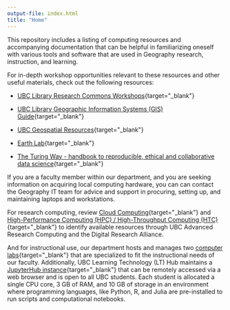 ```yaml
---
output-file: index.html
title: "Home"
---
```


This repository includes a listing of computing resources and accompanying
documentation that can be helpful in familiarizing oneself with various tools
and software that are used in Geography research, instruction, and learning.

For in-depth workshop opportunities relevant to these resources and other useful
materials, check out the following resources:

- [UBC Library Research Commons Workshops](https://researchcommons.library.ubc.ca/workshops/){target="\_blank"}

- [UBC Library Geographic Information Systems (GIS) Guide](https://guides.library.ubc.ca/gis){target="\_blank"}

- [UBC Geospatial Resources](https://gis.ubc.ca/){target="\_blank"}

- [Earth Lab](https://www.earthdatascience.org/){target="\_blank"}

- [The Turing Way - handbook to reproducible, ethical and collaborative data science](https://book.the-turing-way.org/){target="\_blank"}

If you are a faculty member within our department, and you are seeking
information on acquiring local computing hardware, you can can contact the
Geography IT team for advice and support in procuring, setting up, and
maintaining laptops and workstations.

For research computing, review
[Cloud Computing](https://ubc-geography.github.io/computing-resources/cloud-computing/){target="\_blank"}
and
[High-Performance Computing (HPC) / High-Throughput Computing (HTC)](https://ubc-geography.github.io/computing-resources/high-performance-computing/){target="\_blank"}
to identify available resources through UBC Advanced Research Computing and the
Digital Research Alliance.

And for instructional use, our department hosts and manages two
[computer labs](https://geog.ubc.ca/undergraduate/study-resources/){target="\_blank"}
that are specialized to fit the instructional needs of our faculty.
Additionally, UBC Learning Technology (LT) Hub maintains a
[JupyterHub instance](https://open.jupyter.ubc.ca){target="\_blank"} that can be
remotely accessed via a web browser and is open to all UBC students. Each
student is allocated a single CPU core, 3 GB of RAM, and 10 GB of storage in an
environment where programming languages, like Python, R, and Julia are
pre-installed to run scripts and computational notebooks.

